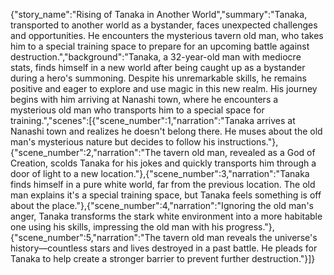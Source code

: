 {"story_name":"Rising of Tanaka in Another World","summary":"Tanaka, transported to another world as a bystander, faces unexpected challenges and opportunities. He encounters the mysterious tavern old man, who takes him to a special training space to prepare for an upcoming battle against destruction.","background":"Tanaka, a 32-year-old man with mediocre stats, finds himself in a new world after being caught up as a bystander during a hero's summoning. Despite his unremarkable skills, he remains positive and eager to explore and use magic in this new realm. His journey begins with him arriving at Nanashi town, where he encounters a mysterious old man who transports him to a special space for training.","scenes":[{"scene_number":1,"narration":"Tanaka arrives at Nanashi town and realizes he doesn't belong there. He muses about the old man's mysterious nature but decides to follow his instructions."},{"scene_number":2,"narration":"The tavern old man, revealed as a God of Creation, scolds Tanaka for his jokes and quickly transports him through a door of light to a new location."},{"scene_number":3,"narration":"Tanaka finds himself in a pure white world, far from the previous location. The old man explains it's a special training space, but Tanaka feels something is off about the place."},{"scene_number":4,"narration":"Ignoring the old man's anger, Tanaka transforms the stark white environment into a more habitable one using his skills, impressing the old man with his progress."},{"scene_number":5,"narration":"The tavern old man reveals the universe's history—countless stars and lives destroyed in a past battle. He pleads for Tanaka to help create a stronger barrier to prevent further destruction."}]}